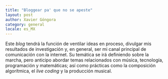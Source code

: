 ```yaml
---
title: "Bloggear pa' que no se apeste"
layout: post
author: Xavier Góngora
category: general
locale: es_MX
---
```

Este _blog_ tendrá la función de ventilar ideas en proceso, divulgar mis resultados de investigación y, en general, ser mi canal principal de comunicación con la internet.
Su temática se irá definiendo sobre la marcha, pero anticipo abordar temas relacionados con música, tecnología, programación y matemáticas; así como prácticas como la composición algorítmica, el _live coding_ y la producción musical.
